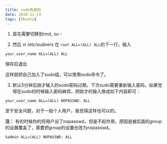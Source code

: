 ```yaml
---
title: sudo免密码
date: 2018-11-13
tags: [Ubuntu]
---
```


1) 首先需要切换到root, su -

2) 然后 vi /etc/sudoers
在 `root ALL=(ALL) ALL`的下一行，输入

```
your_user_name ALL=(ALL) ALL
```
保存后退出

这样就把自己加入了sudo组，可以使用sudo命令了。

3) 默认5分钟后刚才输入的sodo密码过期，下次sudo需要重新输入密码，如果觉得在sudo的时候输入密码麻烦，把刚才的输入换成如下内容即可：

```
your_user_name ALL=(ALL) NOPASSWD: ALL
```

至于安全问题，对于一般个人用户，我觉得这样也可以的。

**注：** 有的时候你的将用户设了nopasswd，但是不起作用，原因是被后面的group的设置覆盖了，需要把group的设置也改为nopasswd。

```
%admin ALL=(ALL) NOPASSWD: ALL
```
